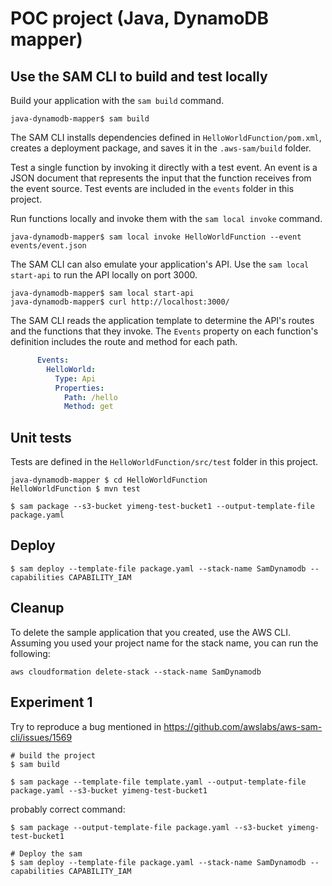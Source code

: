 # POC project (Java, DynamoDB mapper)

## Use the SAM CLI to build and test locally

Build your application with the `sam build` command.

```shell script
java-dynamodb-mapper$ sam build
```

The SAM CLI installs dependencies defined in `HelloWorldFunction/pom.xml`, creates a deployment package, and saves it in
the `.aws-sam/build` folder.

Test a single function by invoking it directly with a test event. An event is a JSON document that represents the input
that the function receives from the event source. Test events are included in the `events` folder in this project.

Run functions locally and invoke them with the `sam local invoke` command.

```shell script
java-dynamodb-mapper$ sam local invoke HelloWorldFunction --event events/event.json
```

The SAM CLI can also emulate your application's API. Use the `sam local start-api` to run the API locally on port 3000.

```shell script
java-dynamodb-mapper$ sam local start-api
java-dynamodb-mapper$ curl http://localhost:3000/
```

The SAM CLI reads the application template to determine the API's routes and the functions that they invoke. The
`Events` property on each function's definition includes the route and method for each path.

```yaml
      Events:
        HelloWorld:
          Type: Api
          Properties:
            Path: /hello
            Method: get
```

## Unit tests

Tests are defined in the `HelloWorldFunction/src/test` folder in this project.

```shell script
java-dynamodb-mapper $ cd HelloWorldFunction
HelloWorldFunction $ mvn test
```

```shell script
$ sam package --s3-bucket yimeng-test-bucket1 --output-template-file package.yaml
```

## Deploy

```shell script
$ sam deploy --template-file package.yaml --stack-name SamDynamodb --capabilities CAPABILITY_IAM
```

## Cleanup

To delete the sample application that you created, use the AWS CLI. Assuming you used your project name for the stack
name, you can run the following:

```shell script
aws cloudformation delete-stack --stack-name SamDynamodb
```

## Experiment 1

Try to reproduce a bug mentioned in https://github.com/awslabs/aws-sam-cli/issues/1569

```shell script
# build the project
$ sam build
```

```shell script
$ sam package --template-file template.yaml --output-template-file package.yaml --s3-bucket yimeng-test-bucket1
```

probably correct command:
```shell script
$ sam package --output-template-file package.yaml --s3-bucket yimeng-test-bucket1
```

```shell script
# Deploy the sam
$ sam deploy --template-file package.yaml --stack-name SamDynamodb --capabilities CAPABILITY_IAM
```
